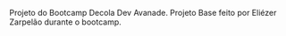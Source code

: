 Projeto do Bootcamp Decola Dev Avanade. Projeto Base feito por Eliézer Zarpelão durante o bootcamp.

